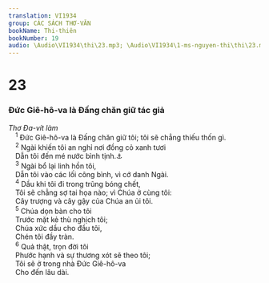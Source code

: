 ```yaml
---
translation: VI1934
group: CÁC SÁCH THƠ-VĂN
bookName: Thi-thiên 
bookNumber: 19
audio: \Audio\VI1934\thi\23.mp3; \Audio\VI1934\1-ms-nguyen-thi\thi\23.mp3
---
```


<div class="title"><h1>23</h1><h3>Đức Giê-hô-va là Đấng chăn giữ tác giả</h3><i>Thơ Đa-vít làm</i></div>
<span class="verse thi_23_1"> <sup>1</sup> Đức Giê-hô-va là Đấng chăn giữ tôi; tôi sẽ chẳng thiếu thốn gì. <br/></span>
<span class="verse thi_23_2"> <sup>2</sup> Ngài khiến tôi an nghỉ nơi đồng cỏ xanh tươi <br/> Dẫn tôi đến mé nước bình tịnh.<a data-toggle="tooltip" data-placement="bottom" title="Exe 34:14; Kh 7:17">⚓</a><br/></span>
<span class="verse thi_23_3"> <sup>3</sup> Ngài bổ lại linh hồn tôi, <br/> Dẫn tôi vào các lối công bình, vì cớ danh Ngài. <br/></span>
<span class="verse thi_23_4"> <sup>4</sup> Dầu khi tôi đi trong trũng bóng chết, <br/> Tôi sẽ chẳng sợ tai họa nào; vì Chúa ở cùng tôi: <br/> Cây trượng và cây gậy của Chúa an ủi tôi. <br/></span>
<span class="verse thi_23_5"> <sup>5</sup> Chúa dọn bàn cho tôi <br/> Trước mặt kẻ thù nghịch tôi; <br/> Chúa xức dầu cho đầu tôi, <br/> Chén tôi đầy tràn. <br/></span>
<span class="verse thi_23_6"> <sup>6</sup> Quả thật, trọn đời tôi <br/> Phước hạnh và sự thương xót sẽ theo tôi; <br/> Tôi sẽ ở trong nhà Đức Giê-hô-va <br/> Cho đến lâu dài. <br/></span>

